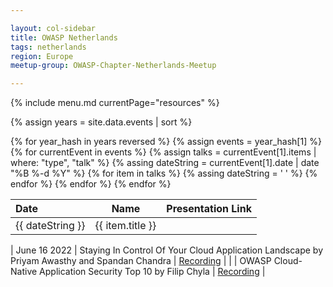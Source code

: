 ```yaml
---

layout: col-sidebar
title: OWASP Netherlands
tags: netherlands
region: Europe
meetup-group: OWASP-Chapter-Netherlands-Meetup

---
```


{% include menu.md currentPage="resources" %}

{% assign years = site.data.events | sort %}

<table>  
  <thead>
    <tr>
      <th style="text-align: left">Date</th>
      <th style="text-align: center">Name</th>
      <th style="text-align: right">Presentation Link</th>
    </tr>
  </thead>
  <tbody>
{% for year_hash in years reversed %}
{% assign events = year_hash[1] %}
{% for currentEvent in events %}
{% assign talks = currentEvent[1].items | where: "type", "talk" %}
{% assing dateString = currentEvent[1].date | date "%B %-d %Y" %}
{% for item in talks %}
    <tr>
      <td style="text-align: left">{{ dateString }}</td>
      <td style="text-align: center">{{ item.title }}</td>
      <td style="text-align: right">&nbsp;</td>
    </tr>
    {% assing dateString = '&nbsp;' %}
{% endfor %}
{% endfor %}
{% endfor %}
  </tbody>
</table>


| June 16 2022       | Staying In Control Of Your Cloud Application Landscape by Priyam Awasthy and Spandan Chandra | [Recording](https://youtu.be/r1-ID0z3rBY) |
|                    | OWASP Cloud-Native Application Security Top 10 by Filip Chyla                                | [Recording](https://youtu.be/4qr7eqBqS58) |
